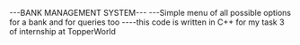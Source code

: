 ---BANK MANAGEMENT SYSTEM---
---Simple menu of all possible options for a bank and for queries too
----this code is written in C++ for my task 3 of internship at TopperWorld
